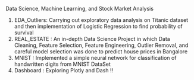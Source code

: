 Data Science,  Machine Learning, and Stock Market Analysis
1) EDA_Outliers: Carrying out exploratory data analysis on Titanic dataset and then implementation of Logistic Regression to find probability of survival
2) REAL_ESTATE : An in-depth Data Science Project in which Data Cleaning, Feature Selection, Feature Engineering, Outlier Removal, and careful model selection was done to predict house prices in Bangalore
3) MNIST : Implemented a simple neural network for classification of handwritten digits from MNIST DataSet
4) Dashboard : Exploring Plotly and Dash !!
